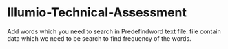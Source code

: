 # Illumio-Technical-Assessment

Add words which you need to search in Predefindword text file.
file contain data which we need to be search to find frequency of the words.

